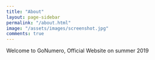 ```yaml
---
title: "About"
layout: page-sidebar
permalink: "/about.html"
image: "/assets/images/screenshot.jpg"
comments: true
---
```

Welcome to GoNumero, Official Website on summer 2019
